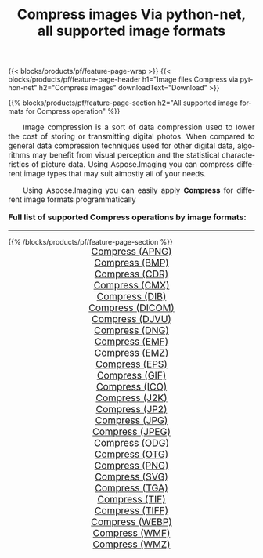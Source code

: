 ﻿---
title: Compress images Via python-net, all supported image formats 
weight: 3920
url: /sv/python-net/compress/ 
lang: sv
langdirlevel: 2
locales: zh-hans,ja,it,ru,de,es,fr,nl,id,lt,pl,pt,vi,tr,ko,zh-hant,ar,hi,th,sv,cs,uk,he
description: Using Aspose.Imaging you can easily Compress images Via python-net
---

{{< blocks/products/pf/feature-page-wrap >}}
{{< blocks/products/pf/feature-page-header h1="Image files Compress via python-net" h2="Compress images" downloadText="Download" >}}


{{% blocks/products/pf/feature-page-section  h2="All supported image formats for Compress operation" %}}
<p align="justify" style="text-indent:2em;font-size:15px;">
Image compression is a sort of data compression used to lower the cost of storing or transmitting digital photos. When compared to general data compression techniques used for other digital data, algorithms may benefit from visual perception and the statistical characteristics of picture data.
Using Aspose.Imaging you can compress different image types that may suit almostly all of your needs.
</p>
<p align="justify" style="text-indent:2em;font-size:15px;">
Using Aspose.Imaging you can easily apply <b>Compress</b> for different image formats programmatically
</p>
<h3 style="margin-top:16px;">
Full list of supported Compress operations by image formats:
</h3>
<hr/>
{{% /blocks/products/pf/feature-page-section %}}
<div class="container-fluid productfamilypage bg-gray">
    <div class="convertypes bg-gray agp-content section">
        <div class="container">
		<div class="row other-converters" style="gap: 10px;font-size: 19px;text-align:center;">
		    <div class='col-md-3 other-converter remove-lp remove-rp'><a href="/imaging/sv/python-net/compress/apng/" style="padding:15px;">Compress (APNG)</a></div><div class='col-md-3 other-converter remove-lp remove-rp'><a href="/imaging/sv/python-net/compress/bmp/" style="padding:15px;">Compress (BMP)</a></div><div class='col-md-3 other-converter remove-lp remove-rp'><a href="/imaging/sv/python-net/compress/cdr/" style="padding:15px;">Compress (CDR)</a></div><div class='col-md-3 other-converter remove-lp remove-rp'><a href="/imaging/sv/python-net/compress/cmx/" style="padding:15px;">Compress (CMX)</a></div><div class='col-md-3 other-converter remove-lp remove-rp'><a href="/imaging/sv/python-net/compress/dib/" style="padding:15px;">Compress (DIB)</a></div><div class='col-md-3 other-converter remove-lp remove-rp'><a href="/imaging/sv/python-net/compress/dicom/" style="padding:15px;">Compress (DICOM)</a></div><div class='col-md-3 other-converter remove-lp remove-rp'><a href="/imaging/sv/python-net/compress/djvu/" style="padding:15px;">Compress (DJVU)</a></div><div class='col-md-3 other-converter remove-lp remove-rp'><a href="/imaging/sv/python-net/compress/dng/" style="padding:15px;">Compress (DNG)</a></div><div class='col-md-3 other-converter remove-lp remove-rp'><a href="/imaging/sv/python-net/compress/emf/" style="padding:15px;">Compress (EMF)</a></div><div class='col-md-3 other-converter remove-lp remove-rp'><a href="/imaging/sv/python-net/compress/emz/" style="padding:15px;">Compress (EMZ)</a></div><div class='col-md-3 other-converter remove-lp remove-rp'><a href="/imaging/sv/python-net/compress/eps/" style="padding:15px;">Compress (EPS)</a></div><div class='col-md-3 other-converter remove-lp remove-rp'><a href="/imaging/sv/python-net/compress/gif/" style="padding:15px;">Compress (GIF)</a></div><div class='col-md-3 other-converter remove-lp remove-rp'><a href="/imaging/sv/python-net/compress/ico/" style="padding:15px;">Compress (ICO)</a></div><div class='col-md-3 other-converter remove-lp remove-rp'><a href="/imaging/sv/python-net/compress/j2k/" style="padding:15px;">Compress (J2K)</a></div><div class='col-md-3 other-converter remove-lp remove-rp'><a href="/imaging/sv/python-net/compress/jp2/" style="padding:15px;">Compress (JP2)</a></div><div class='col-md-3 other-converter remove-lp remove-rp'><a href="/imaging/sv/python-net/compress/jpg/" style="padding:15px;">Compress (JPG)</a></div><div class='col-md-3 other-converter remove-lp remove-rp'><a href="/imaging/sv/python-net/compress/jpeg/" style="padding:15px;">Compress (JPEG)</a></div><div class='col-md-3 other-converter remove-lp remove-rp'><a href="/imaging/sv/python-net/compress/odg/" style="padding:15px;">Compress (ODG)</a></div><div class='col-md-3 other-converter remove-lp remove-rp'><a href="/imaging/sv/python-net/compress/otg/" style="padding:15px;">Compress (OTG)</a></div><div class='col-md-3 other-converter remove-lp remove-rp'><a href="/imaging/sv/python-net/compress/png/" style="padding:15px;">Compress (PNG)</a></div><div class='col-md-3 other-converter remove-lp remove-rp'><a href="/imaging/sv/python-net/compress/svg/" style="padding:15px;">Compress (SVG)</a></div><div class='col-md-3 other-converter remove-lp remove-rp'><a href="/imaging/sv/python-net/compress/tga/" style="padding:15px;">Compress (TGA)</a></div><div class='col-md-3 other-converter remove-lp remove-rp'><a href="/imaging/sv/python-net/compress/tif/" style="padding:15px;">Compress (TIF)</a></div><div class='col-md-3 other-converter remove-lp remove-rp'><a href="/imaging/sv/python-net/compress/tiff/" style="padding:15px;">Compress (TIFF)</a></div><div class='col-md-3 other-converter remove-lp remove-rp'><a href="/imaging/sv/python-net/compress/webp/" style="padding:15px;">Compress (WEBP)</a></div><div class='col-md-3 other-converter remove-lp remove-rp'><a href="/imaging/sv/python-net/compress/wmf/" style="padding:15px;">Compress (WMF)</a></div><div class='col-md-3 other-converter remove-lp remove-rp'><a href="/imaging/sv/python-net/compress/wmz/" style="padding:15px;">Compress (WMZ)</a></div>
                </div>
        </div>
    </div>
</div>
<br/>

